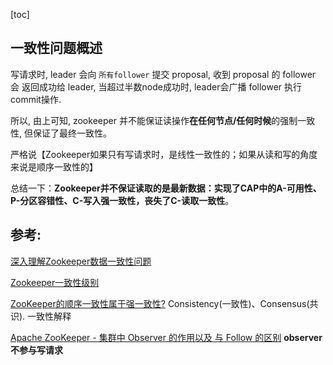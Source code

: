 [toc]

## 一致性问题概述

写请求时, leader 会向 `所有follower`  提交 proposal, 
收到 proposal 的 follower 会 返回成功给 leader,
当超过半数node成功时, leader会广播 follower 执行 commit操作.

所以, 由上可知, zookeeper 并不能保证读操作**在任何节点/任何时候**的强制一致性, 但保证了最终一致性。

严格说【Zookeeper如果只有写请求时，是线性一致性的；如果从读和写的角度来说是顺序一致性的】

总结一下：**Zookeeper并不保证读取的是最新数据：实现了CAP中的A-可用性、P-分区容错性、C-写入强一致性，丧失了C-读取一致性**。

## 参考:

[深入理解Zookeeper数据一致性问题](https://www.cnblogs.com/jelly12345/p/15603515.html)

[Zookeeper一致性级别](https://juejin.cn/post/6844903922843287559)

[ZooKeeper的顺序一致性属于强一致性?](https://cloud.tencent.com/developer/article/1911234) Consistency(一致性)、Consensus(共识). 一致性解释

[Apache ZooKeeper - 集群中 Observer 的作用以及 与 Follow 的区别](https://cloud.tencent.com/developer/article/1863322)  **observer 不参与写请求**

